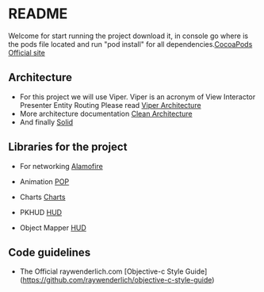 # README #

Welcome for start running the project download it, in console go where is the pods file located and run "pod install" for all dependencies.[CocoaPods Official site](https://cocoapods.org)

## Architecture ##

* For this project we will use Viper. Viper is an acronym of View Interactor Presenter Entity Routing Please read [Viper Architecture](https://www.objc.io/issues/13-architecture/viper/)
* More architecture documentation [Clean Architecture](https://blog.8thlight.com/uncle-bob/2012/08/13/the-clean-architecture.html)
* And finally [Solid](http://code.tutsplus.com/series/the-solid-principles--cms-634)

## Libraries for the project ##

* For networking [Alamofire](https://github.com/Alamofire/Alamofire)

* Animation [POP](https://github.com/facebook/pop)

* Charts [Charts](https://github.com/danielgindi/Charts)

* PKHUD [HUD](https://github.com/pkluz/PKHUD)

* Object Mapper [HUD](https://github.com/Hearst-DD/ObjectMapper)

## Code guidelines ##

* The Official raywenderlich.com  [Objective-c Style Guide] (https://github.com/raywenderlich/objective-c-style-guide)